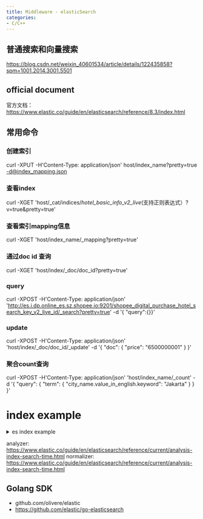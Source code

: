 ```yaml
---
title: Middleware - elasticSearch
categories:
- C/C++
---
```



## 普通搜索和向量搜索
https://blog.csdn.net/weixin_40601534/article/details/122435858?spm=1001.2014.3001.5501


## official document
官方文档：https://www.elastic.co/guide/en/elasticsearch/reference/8.3/index.html



## 常用命令
### 创建索引
curl -XPUT -H'Content-Type: application/json'  host/index_name?pretty=true -d@index_mapping.json 

### 查看index
curl -XGET 'host/_cat/indices/*hotel_basic_info_v2_live*(支持正则表达式）?v=true&pretty=true'

### 查看索引mapping信息
curl -XGET 'host/index_name/_mapping?pretty=true'

### 通过doc id 查询
curl -XGET  'host/index/_doc/doc_id?pretty=true'

### query
curl -XPOST -H'Content-Type: application/json' 'http://es.i.dp.online_es.sz.shopee.io:9201/shopee_digital_purchase_hotel_search_key_v2_live_id/_search?pretty=true' -d '{
"query":{}}'


### update
curl -XPOST  -H'Content-Type: application/json' 'host/index/_doc/doc_id/_update' -d '{
"doc": {
    "price": "6500000001"
}
}'

### 聚合count查询
curl -XPOST -H'Content-Type: application/json' 'host/index_name/_count' -d '{
    "query": {
        "term": {
            "city_name.value_in_english.keyword": "Jakarta"
        }
    }
}'

# index example

<details>
  <summary>es index example</summary>
  ```json
{
    "settings": {
        "index": {
            "number_of_shards": "5",
            "number_of_replicas": "2"
        },
        "analysis": {
            "filter": {
                "t2sconvert": {
                    "convert_type": "t2s",
                    "type": "stconvert"
                }
            },
            "analyzer": {
                "traditional_chinese_analyzer": {
                    "filter": "t2sconvert",
                    "type": "custom",
                    "tokenizer": "ik_smart"
                }
            },
            "normalizer": {
                "lowercase": {
                    "type": "custom",
                    "filter": [
                        "lowercase"
                    ]
                }
            }
        }
    },
    "mappings": {
        "_doc": {
            "properties": {
                "key_type": {
                    "type": "integer"
                },
                "country": {
                    "type": "keyword"
                },
                "language_code": {
                    "type": "keyword"
                },
                "level": {
                    "type": "integer"
                },
                "code": {
                    "type": "keyword"
                },
                "is_available": {
                    "type": "boolean"
                },
                "is_popular": {
                    "type": "boolean"
                },
                "pop_rank": {
                    "type": "integer"
                },
                "name": {
                    "properties": {
                        "value_in_chinese": {
                            "type": "text",
                            "fields": {
                                "keyword": {
                                    "type": "keyword"
                                }
                            },
                            "analyzer": "ik_max_word",
                            "search_analyzer": "ik_smart"
                        },
                        "value_in_english": {
                            "type": "text",
                            "fields": {
                                "keyword": {
                                    "type": "keyword",
                                    "normalizer": "lowercase"
                                }
                            }
                        }
                    }
                },
                "display_name": {
                    "properties": {
                        "value_in_chinese": {
                            "type": "text",
                            "fields": {
                                "keyword": {
                                    "type": "keyword"
                                }
                            },
                            "analyzer": "ik_max_word",
                            "search_analyzer": "ik_smart"
                        },
                        "value_in_english": {
                            "type": "text",
                            "fields": {
                                "keyword": {
                                    "type": "keyword",
                                    "normalizer": "lowercase"
                                }
                            }
                        }
                    }
                },
                "address": {
                    "properties": {
                        "value_in_chinese": {
                            "type": "text",
                            "fields": {
                                "keyword": {
                                    "type": "keyword"
                                }
                            },
                            "analyzer": "ik_max_word",
                            "search_analyzer": "ik_smart"
                        },
                        "value_in_english": {
                            "type": "text",
                            "fields": {
                                "keyword": {
                                    "type": "keyword",
                                    "normalizer": "lowercase"
                                }
                            }
                        }
                    }
                },
                "city_code": {
                    "type": "keyword"
                },
                "city_name": {
                    "properties": {
                        "value_in_chinese": {
                            "type": "text",
                            "fields": {
                                "keyword": {
                                    "type": "keyword"
                                }
                            },
                            "analyzer": "ik_max_word",
                            "search_analyzer": "ik_smart"
                        },
                        "value_in_english": {
                            "type": "text",
                            "fields": {
                                "keyword": {
                                    "type": "keyword",
                                    "normalizer": "lowercase"
                                }
                            }
                        }
                    },
                    "updated": {
                        "type": "date",
                        "format": "strict_date_optional_time||epoch_millis"
                    }
                }
            }
        }
    }
}
  ```
</details>

analyzer: https://www.elastic.co/guide/en/elasticsearch/reference/current/analysis-index-search-time.html
normalizer: https://www.elastic.co/guide/en/elasticsearch/reference/current/analysis-index-search-time.html



## Golang SDK
- github.com/olivere/elastic
- https://github.com/elastic/go-elasticsearch

